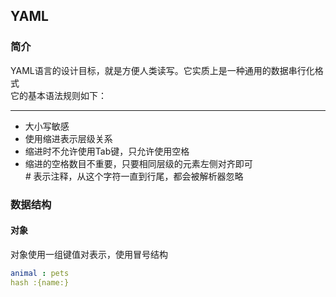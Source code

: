 ## YAML
### 简介  
YAML语言的设计目标，就是方便人类读写。它实质上是一种通用的数据串行化格式  
它的基本语法规则如下：  
*** 
+ 大小写敏感  
+ 使用缩进表示层级关系  
+ 缩进时不允许使用Tab键，只允许使用空格  
+ 缩进的空格数目不重要，只要相同层级的元素左侧对齐即可  
*#* 表示注释，从这个字符一直到行尾，都会被解析器忽略  
### 数据结构  
#### 对象  
对象使用一组键值对表示，使用冒号结构  
```yml
animal : pets
hash :{name:}
```